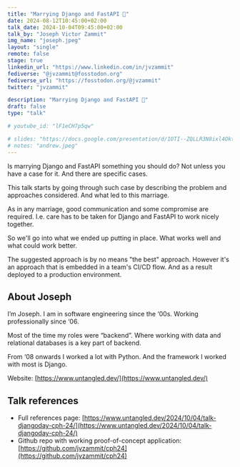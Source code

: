 ```yaml
---
title: "Marrying Django and FastAPI 💍"
date: 2024-08-12T10:45:00+02:00
talk_date: 2024-10-04T09:45:00+02:00
talk_by: "Joseph Victor Zammit"
img_name: "joseph.jpeg"
layout: "single"
remote: false
stage: true
linkedin_url: "https://www.linkedin.com/in/jvzammit"
fediverse: "@jvzammit@fosstodon.org"
fediverse_url: "https://fosstodon.org/@jvzammit"
twitter: "jvzammit"

description: "Marrying Django and FastAPI 💍"
draft: false
type: "talk"

# youtube_id: "lF1eCH7p5qw"

# slides: "https://docs.google.com/presentation/d/1OTI--ZQLLR3N8ixl4OktEwbXfiau_0BNXicl_3j5uYc/edit?usp=sharing"
# notes: "andrew.jpeg"
---
```

Is marrying Django and FastAPI something you should do? Not unless you have a case for it. And there are specific cases. 

This talk starts by going through such case by describing the problem and approaches considered. And what led to this marriage.

As in any marriage, good communication and some compromise are required. I.e. care has to be taken for Django and FastAPI to work nicely together.

So we'll go into what we ended up putting in place. What works well and what could work better.

The suggested approach is by no means "the best" approach. However it's an approach that is embedded in a team's CI/CD flow. And as a result deployed to a production environment.

## About Joseph

I’m Joseph. I am in software engineering since the ‘00s. Working professionally since ‘06.

Most of the time my roles were “backend”. Where working with data and relational databases is a key part of backend.

From ‘08 onwards I worked a lot with Python. And the framework I worked with most is Django.

Website: [https://www.untangled.dev/](https://www.untangled.dev/)

## Talk references

* Full references page: [https://www.untangled.dev/2024/10/04/talk-djangoday-cph-24/](https://www.untangled.dev/2024/10/04/talk-djangoday-cph-24/)
* Github repo with working proof-of-concept application: [https://github.com/jvzammit/cph24](https://github.com/jvzammit/cph24)
